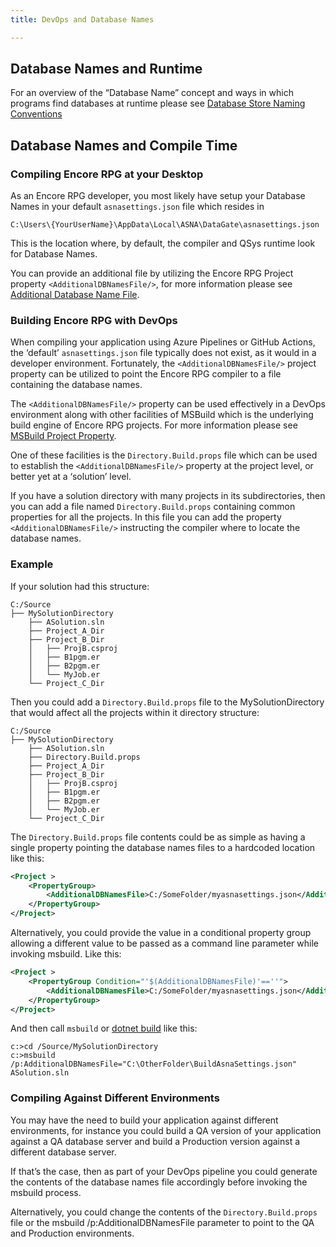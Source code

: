 ```yaml
---
title: DevOps and Database Names

---
```


## Database Names and Runtime

For an overview of the “Database Name” concept and ways in which programs find databases at runtime please see [Database Store Naming Conventions](https://asnaqsys.github.io/manuals/configuration/database-names.html)

## Database Names and Compile Time 

### Compiling Encore RPG at your Desktop

As an Encore RPG developer, you most likely have setup your Database Names in your default `asnasettings.json` file which resides in

`C:\Users\{YourUserName}\AppData\Local\ASNA\DataGate\asnasettings.json`

This is the location where, by default, the compiler and QSys runtime look for Database Names.  

You can provide an additional file by utilizing the Encore RPG Project property `<AdditionalDBNamesFile/>`, for more information please see [Additional Database Name File](Config.html#additional-database-name-file).

### Building Encore RPG with DevOps

When compiling your application using Azure Pipelines or GitHub Actions, the ‘default’ `asnasettings.json` file typically does not exist, as it would in a developer environment. Fortunately, the `<AdditionalDBNamesFile/>` project property can be utilized to point the Encore RPG compiler to a file containing the database names.

The `<AdditionalDBNamesFile/>` property can be used effectively in a DevOps environment along with other facilities of MSBuild which is the underlying build engine of Encore RPG projects. For more information please see [MSBuild Project Property](Config.html#msbuild-project-properties).

One of these facilities is the `Directory.Build.props` file which can be used to establish the `<AdditionalDBNamesFile/>` property at the project level, or better yet at a ‘solution’ level.

If you have a solution directory with many projects in its subdirectories, then you can add a file named `Directory.Build.props` containing common properties for all the projects. In this file you can add the property `<AdditionalDBNamesFile/>` instructing the compiler where to locate the database names. 

### Example

If your solution had this structure:
```
C:/Source
├── MySolutionDirectory
    ├── ASolution.sln
    ├── Project_A_Dir
    ├── Project_B_Dir
    │   ├── ProjB.csproj
    │   ├── B1pgm.er
    │   ├── B2pgm.er
    │   └── MyJob.er
    └── Project_C_Dir
```

Then you could add a `Directory.Build.props` file to the MySolutionDirectory that would affect all the projects within it directory structure:
```
C:/Source
├── MySolutionDirectory
    ├── ASolution.sln
    ├── Directory.Build.props
    ├── Project_A_Dir
    ├── Project_B_Dir
    │   ├── ProjB.csproj
    │   ├── B1pgm.er
    │   ├── B2pgm.er
    │   └── MyJob.er
    └── Project_C_Dir
```

The `Directory.Build.props` file contents could be as simple as having a single property pointing the database names files to a hardcoded location like this:

```xml
<Project >
    <PropertyGroup>
        <AdditionalDBNamesFile>C:/SomeFolder/myasnasettings.json</AdditionalDBNamesFile>
    </PropertyGroup>
</Project>
```


Alternatively, you could provide the value in a conditional property group allowing a different value to be passed as a command line parameter while invoking msbuild. Like this:

```xml
<Project >
    <PropertyGroup Condition="'$(AdditionalDBNamesFile)'==''">
        <AdditionalDBNamesFile>C:/SomeFolder/myasnasettings.json</AdditionalDBNamesFile>
    </PropertyGroup>
</Project>
```

And then call `msbuild` or [dotnet build](https://learn.microsoft.com/en-us/dotnet/core/tools/dotnet-build#:~:text=since%20.NET%206.-,%2Dp%7C%2D%2Dproperty%3A%3CPROPERTYNAME%3E%3D%3CVALUE%3E,-Sets%20one%20or) like this:

```shell
c:>cd /Source/MySolutionDirectory
c:>msbuild /p:AdditionalDBNamesFile="C:\OtherFolder\BuildAsnaSettings.json" ASolution.sln
```

### Compiling Against Different Environments

You may have the need to build your application against different environments, for instance you could build a QA version of your application against a QA database server and build a Production version against a different database server.

If that’s the case, then as part of your DevOps pipeline you could generate the contents of the database names file accordingly before invoking the msbuild process. 

Alternatively, you could change the contents of the `Directory.Build.props` file or the msbuild /p:AdditionalDBNamesFile parameter to point to the QA and Production environments.

